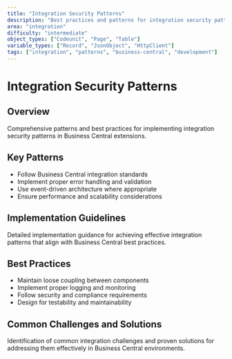 ```yaml
---
title: "Integration Security Patterns"
description: "Best practices and patterns for integration security patterns in Business Central development"
area: "integration"
difficulty: "intermediate"
object_types: ["Codeunit", "Page", "Table"]
variable_types: ["Record", "JsonObject", "HttpClient"]
tags: ["integration", "patterns", "business-central", "development"]
---
```


# Integration Security Patterns

## Overview
Comprehensive patterns and best practices for implementing integration security patterns in Business Central extensions.

## Key Patterns
- Follow Business Central integration standards
- Implement proper error handling and validation
- Use event-driven architecture where appropriate
- Ensure performance and scalability considerations

## Implementation Guidelines
Detailed implementation guidance for achieving effective integration patterns that align with Business Central best practices.

## Best Practices
- Maintain loose coupling between components
- Implement proper logging and monitoring
- Follow security and compliance requirements
- Design for testability and maintainability

## Common Challenges and Solutions
Identification of common integration challenges and proven solutions for addressing them effectively in Business Central environments.
